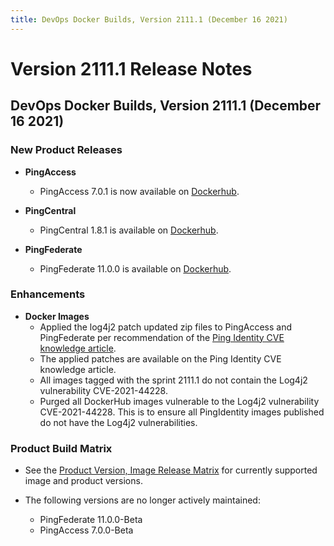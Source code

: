 ```yaml
---
title: DevOps Docker Builds, Version 2111.1 (December 16 2021)
---
```

# Version 2111.1 Release Notes

## DevOps Docker Builds, Version 2111.1 (December 16 2021)

### New Product Releases

- **PingAccess**
    - PingAccess 7.0.1 is now available on [Dockerhub](https://hub.docker.com/r/pingidentity/pingaccess).

- **PingCentral**
    - PingCentral 1.8.1 is available on [Dockerhub](https://hub.docker.com/r/pingidentity/pingcentral).

- **PingFederate**
    - PingFederate 11.0.0 is available on [Dockerhub](https://hub.docker.com/r/pingidentity/pingfederate).

### Enhancements

- **Docker Images**
    - Applied the log4j2 patch updated zip files to PingAccess and PingFederate per recommendation of the [Ping Identity CVE knowledge article](https://support.pingidentity.com/s/article/Log4j2-vulnerability-CVE-CVE-2021-44228).
    - The applied patches are available on the Ping Identity CVE knowledge article.
    - All images tagged with the sprint 2111.1 do not contain the Log4j2 vulnerability CVE-2021-44228.
    - Purged all DockerHub images vulnerable to the Log4j2 vulnerability CVE-2021-44228. This is to ensure all PingIdentity images published do not have the Log4j2 vulnerabilities.

### Product Build Matrix

- See the [Product Version, Image Release Matrix](../../reference/productVersionMatrix/)
for currently supported image and product versions.

- The following versions are no longer actively maintained:
    - PingFederate 11.0.0-Beta
    - PingAccess 7.0.0-Beta

